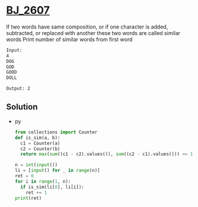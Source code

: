 # [BJ_2607](https://acmicpc.net/problem/2607)

If two words have same composition, or if one character is added, subtracted, or replaced with another
these two words are called similar words
Print number of similar words from first word

```txt
Input:
4
DOG
GOD
GOOD
DOLL

Output: 2
```

## Solution

* py

  ```py
  from collections import Counter
  def is_sim(a, b):
    c1 = Counter(a)
    c2 = Counter(b)
    return max(sum((c1 - c2).values()), sum((c2 - c1).values())) <= 1

  n = int(input())
  li = [input() for _ in range(n)]
  ret = 0
  for i in range(1, n):
    if is_sim(li[0], li[i]):
      ret += 1
  print(ret)
  ```
